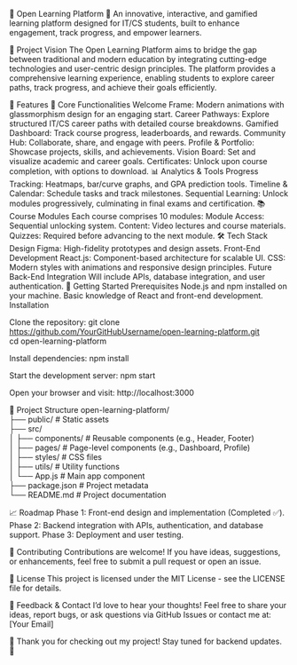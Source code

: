 🌟 Open Learning Platform 🌟
An innovative, interactive, and gamified learning platform designed for IT/CS students, built to enhance engagement, track progress, and empower learners.

🎯 Project Vision
The Open Learning Platform aims to bridge the gap between traditional and modern education by integrating cutting-edge technologies and user-centric design principles. The platform provides a comprehensive learning experience, enabling students to explore career paths, track progress, and achieve their goals efficiently.

📌 Features
🌟 Core Functionalities
Welcome Frame: Modern animations with glassmorphism design for an engaging start.
Career Pathways: Explore structured IT/CS career paths with detailed course breakdowns.
Gamified Dashboard: Track course progress, leaderboards, and rewards.
Community Hub: Collaborate, share, and engage with peers.
Profile & Portfolio: Showcase projects, skills, and achievements.
Vision Board: Set and visualize academic and career goals.
Certificates: Unlock upon course completion, with options to download.
📊 Analytics & Tools
Progress Tracking: Heatmaps, bar/curve graphs, and GPA prediction tools.
Timeline & Calendar: Schedule tasks and track milestones.
Sequential Learning: Unlock modules progressively, culminating in final exams and certification.
📚 Course Modules
Each course comprises 10 modules:
Module Access: Sequential unlocking system.
Content: Video lectures and course materials.
Quizzes: Required before advancing to the next module.
🛠️ Tech Stack
Design
Figma: High-fidelity prototypes and design assets.
Front-End Development
React.js: Component-based architecture for scalable UI.
CSS: Modern styles with animations and responsive design principles.
Future Back-End Integration
Will include APIs, database integration, and user authentication.
🚀 Getting Started
Prerequisites
Node.js and npm installed on your machine.
Basic knowledge of React and front-end development.
Installation

Clone the repository:
git clone https://github.com/YourGitHubUsername/open-learning-platform.git  
cd open-learning-platform 

Install dependencies:
npm install  

Start the development server:
npm start  

Open your browser and visit:
http://localhost:3000  


📂 Project Structure
open-learning-platform/  
├── public/          # Static assets  
├── src/  
│   ├── components/  # Reusable components (e.g., Header, Footer)  
│   ├── pages/       # Page-level components (e.g., Dashboard, Profile)  
│   ├── styles/      # CSS files  
│   ├── utils/       # Utility functions  
│   └── App.js       # Main app component  
├── package.json     # Project metadata  
└── README.md        # Project documentation  

📈 Roadmap
Phase 1: Front-end design and implementation (Completed ✅).
Phase 2: Backend integration with APIs, authentication, and database support.
Phase 3: Deployment and user testing.

🤝 Contributing
Contributions are welcome! If you have ideas, suggestions, or enhancements, feel free to submit a pull request or open an issue.

📄 License
This project is licensed under the MIT License - see the LICENSE file for details.

💬 Feedback & Contact
I’d love to hear your thoughts!
Feel free to share your ideas, report bugs, or ask questions via GitHub Issues or contact me at: [Your Email]

🎉 Thank you for checking out my project! Stay tuned for backend updates. 🎉
